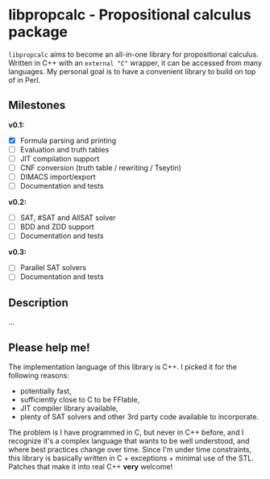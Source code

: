 # libpropcalc - Propositional calculus package

`libpropcalc` aims to become an all-in-one library for propositional calculus.
Written in C++ with an `external "C"` wrapper, it can be accessed from many
languages. My personal goal is to have a convenient library to build on top
of in Perl.

## Milestones

**v0.1:**
- [X] Formula parsing and printing
- [ ] Evaluation and truth tables
- [ ] JIT compilation support
- [ ] CNF conversion (truth table / rewriting / Tseytin)
- [ ] DIMACS import/export
- [ ] Documentation and tests

**v0.2:**
- [ ] SAT, #SAT and AllSAT solver
- [ ] BDD and ZDD support
- [ ] Documentation and tests

**v0.3:**
- [ ] Parallel SAT solvers
- [ ] Documentation and tests

## Description

…

## Please help me!

The implementation language of this library is C++. I picked it for the
following reasons:

- potentially fast,
- sufficiently close to C to be FFIable,
- JIT compiler library available,
- plenty of SAT solvers and other 3rd party code available to incorporate.

The problem is I have programmed in C, but never in C++ before, and I recognize
it's a complex language that wants to be well understood, and where best
practices change over time. Since I'm under time constraints, this library
is basically written in C + exceptions + minimal use of the STL. Patches that
make it into real C++ **very** welcome!
